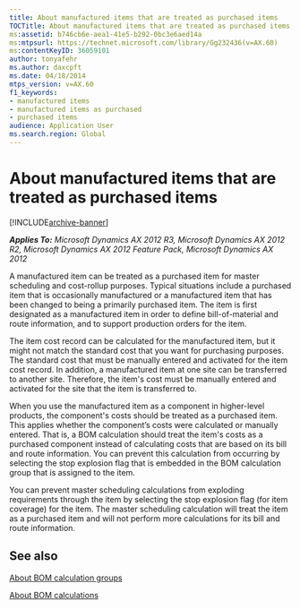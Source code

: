```yaml
---
title: About manufactured items that are treated as purchased items
TOCTitle: About manufactured items that are treated as purchased items
ms:assetid: b746cb6e-aea1-41e5-b292-0bc3e6aed14a
ms:mtpsurl: https://technet.microsoft.com/library/Gg232436(v=AX.60)
ms:contentKeyID: 36059101
author: tonyafehr
ms.author: daxcpft
ms.date: 04/18/2014
mtps_version: v=AX.60
f1_keywords:
- manufactured items
- manufactured items as purchased
- purchased items
audience: Application User
ms.search.region: Global
---
```


# About manufactured items that are treated as purchased items 


[!INCLUDE[archive-banner](includes/archive-banner.md)]


_**Applies To:** Microsoft Dynamics AX 2012 R3, Microsoft Dynamics AX 2012 R2, Microsoft Dynamics AX 2012 Feature Pack, Microsoft Dynamics AX 2012_

A manufactured item can be treated as a purchased item for master scheduling and cost-rollup purposes. Typical situations include a purchased item that is occasionally manufactured or a manufactured item that has been changed to being a primarily purchased item. The item is first designated as a manufactured item in order to define bill-of-material and route information, and to support production orders for the item.

The item cost record can be calculated for the manufactured item, but it might not match the standard cost that you want for purchasing purposes. The standard cost that must be manually entered and activated for the item cost record. In addition, a manufactured item at one site can be transferred to another site. Therefore, the item's cost must be manually entered and activated for the site that the item is transferred to.

When you use the manufactured item as a component in higher-level products, the component's costs should be treated as a purchased item. This applies whether the component’s costs were calculated or manually entered. That is, a BOM calculation should treat the item's costs as a purchased component instead of calculating costs that are based on its bill and route information. You can prevent this calculation from occurring by selecting the stop explosion flag that is embedded in the BOM calculation group that is assigned to the item.

You can prevent master scheduling calculations from exploding requirements through the item by selecting the stop explosion flag (for item coverage) for the item. The master scheduling calculation will treat the item as a purchased item and will not perform more calculations for its bill and route information.

## See also

[About BOM calculation groups](about-bom-calculation-groups.md)

[About BOM calculations](about-bom-calculations.md)

  


